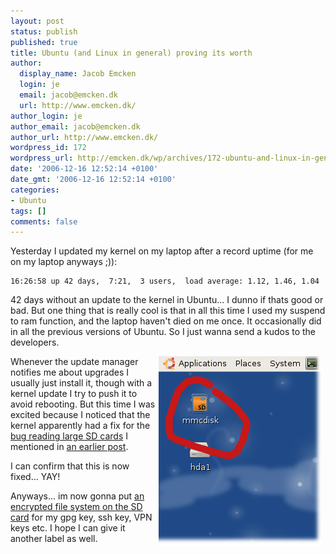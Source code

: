 ```yaml
---
layout: post
status: publish
published: true
title: Ubuntu (and Linux in general) proving its worth
author:
  display_name: Jacob Emcken
  login: je
  email: jacob@emcken.dk
  url: http://www.emcken.dk/
author_login: je
author_email: jacob@emcken.dk
author_url: http://www.emcken.dk/
wordpress_id: 172
wordpress_url: http://emcken.dk/wp/archives/172-ubuntu-and-linux-in-general-proving-its-worth.html
date: '2006-12-16 12:52:14 +0100'
date_gmt: '2006-12-16 12:52:14 +0100'
categories:
- Ubuntu
tags: []
comments: false
---
```

Yesterday I updated my kernel on my laptop after a record uptime (for me on my laptop anyways ;)):

    16:26:58 up 42 days,  7:21,  3 users,  load average: 1.12, 1.46, 1.04

42 days without an update to the kernel in Ubuntu... I dunno if thats good or bad. But one thing that is really cool is that in all this time I used my suspend to ram function, and the laptop haven't died on me once. It occasionally did in all the previous versions of Ubuntu. So I just wanna send a kudos to the developers.

<img width='262' height='304' style="float: right;border: 0px;padding-left: 5px;padding-right: 5px" src="/public/media/mmcdisk.png" alt="" />Whenever the update manager notifies me about upgrades I usually just install it, though with a kernel update I try to push it to avoid rebooting. But this time I was excited because I noticed that the kernel apparently had a fix for the [bug reading large SD cards][1] I mentioned in [an earlier post][2].

I can confirm that this is now fixed... YAY!

Anyways... im now gonna put [an encrypted file system on the SD card][3] for my gpg key, ssh key, VPN keys etc. I hope I can give it another label as well.

[1]: https://launchpad.net/distros/ubuntu/+source/linux-source-2.6.17/+bug/61758
[2]: http://www.emcken.dk/weblog/archives/169-Large-SD-card-hangs-Ubuntu-Edgy.html
[3]: http://www.emcken.dk/weblog/archives/164-Encrypted-USB-drive-in-Ubuntu.html

